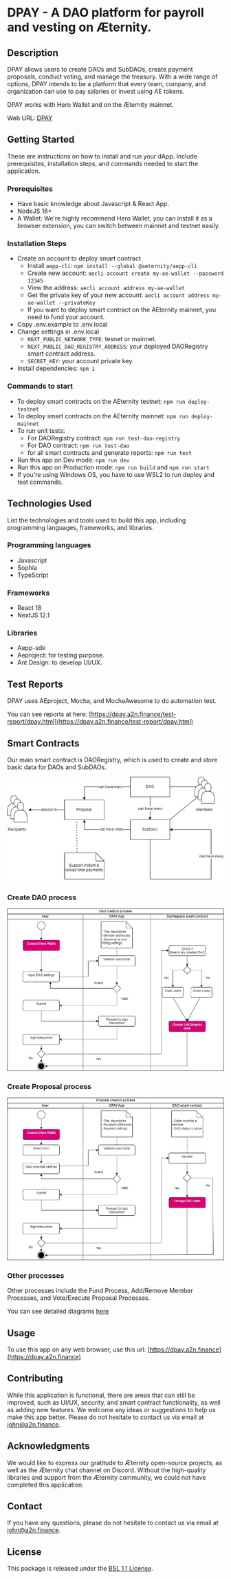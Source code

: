 # **DPAY** - A DAO platform for payroll and vesting on Æternity.
## Description
DPAY allows users to create DAOs and SubDAOs, create payment proposals, conduct voting, and manage the treasury. With a wide range of options, DPAY intends to be a platform that every team, company, and organization can use to pay salaries or invest using AE tokens.

DPAY works with Hero Wallet and on the Æternity mainnet.

Web URL: [DPAY](https://dpay.a2n.finance)

## Getting Started
These are instructions on how to install and run your dApp. Include prerequisites, installation steps, and commands needed to start the application.

### Prerequisites
- Have basic knowledge about Javascript & React App.
- NodeJS 16+
- A Wallet: We're highly recommend Hero Wallet, you can install it as a browser extension, you can switch between mainnet and testnet easily. 

### Installation Steps
- Create an account to deploy smart contract
    - Install `aepp-cli`: `npm install --global @aeternity/aepp-cli`
    - Create new account: `aecli account create my-ae-wallet --password 12345`
    - View the address: `aecli account address my-ae-wallet`
    - Get the private key of your new account: `aecli account address my-ae-wallet --privateKey`
    - If you want to deploy smart contract on the AEternity mainnet, you need to fund your account.
- Copy .env.example to .env.local
- Change settings in .env.local
    - `NEXT_PUBLIC_NETWORK_TYPE`: tesnet or mainnet.
    - `NEXT_PUBLIC_DAO_REGISTRY_ADDRESS`: your deployed DAORegistry smart contract address.
    - `SECRET_KEY`: your account private key.
- Install dependencies: `npm i`

### Commands to start 
- To deploy smart contracts on the AEternity testnet: `npm run deploy-testnet`
- To deploy smart contracts on the AEternity mainnet: `npm run deploy-mainnet`
- To run unit tests:
    - For DAORegistry contract: `npm run test-dao-registry`
    - For DAO contract: `npm run test-dao`
    - for all smart contracts and generate reports: `npm run test`
- Run this app on Dev mode: `npm run dev`
- Run this app on Production mode: `npm run build` and `npm run start`
- If you're using Windows OS, you have to use WSL2 to run deploy and test commands.

## Technologies Used
List the technologies and tools used to build this app, including programming languages, frameworks, and libraries.

### Programming languages
- Javascript
- Sophia
- TypeScript
### Frameworks
- React 18
- NextJS 12.1
### Libraries
- Aepp-sdk
- Aeproject: for testing purpose.
- Ant Design: to develop UI/UX.
## Test Reports

DPAY uses AEproject, Mocha, and MochaAwesome to do automation test.

You can see reports at here: [https://dpay.a2n.finance/test-report/dpay.html](https://dpay.a2n.finance/test-report/dpay.html)

## Smart Contracts
Our main smart contract is DAORegistry, which is used to create and store basic data for DAOs and SubDAOs.

![](docs/diagrams/DAOStructure.jpg)

### Create DAO process

![](docs/diagrams/DAOCreationProcess.jpg)

### Create Proposal process

![](docs/diagrams/ProposalCreationProcess.jpg)

### Other processes

Other processes include the Fund Process, Add/Remove Member Processes, and Vote/Execute Proposal Processes.

You can see detailed diagrams [here](docs/processes.md)



## Usage
To use this app on any web browser, use this url: [https://dpay.a2n.finance](https://dpay.a2n.finance)


## Contributing
While this application is functional, there are areas that can still be improved, such as UI/UX, security, and smart contract functionality, as well as adding new features. We welcome any ideas or suggestions to help us make this app better. Please do not hesitate to contact us via email at john@a2n.finance.

## Acknowledgments
We would like to express our gratitude to Æternity open-source projects, as well as the Æternity chat channel on Discord. Without the high-quality libraries and support from the Æternity community, we could not have completed this application.

## Contact

If you have any questions, please do not hesitate to contact us via email at john@a2n.finance.

## License
This package is released under the [BSL 1.1 License](LICENSE).



